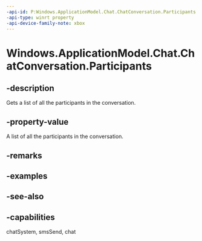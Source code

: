 ```yaml
---
-api-id: P:Windows.ApplicationModel.Chat.ChatConversation.Participants
-api-type: winrt property
-api-device-family-note: xbox
---
```


<!-- Property syntax
public Windows.Foundation.Collections.IVector<string> Participants { get; }
-->

# Windows.ApplicationModel.Chat.ChatConversation.Participants

## -description
Gets a list of all the participants in the conversation.

## -property-value
A list of all the participants in the conversation.

## -remarks

## -examples

## -see-also

## -capabilities
chatSystem, smsSend, chat
